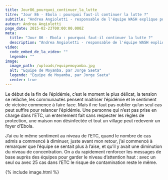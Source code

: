 ```yaml
---
title: Jour86_pourquoi_continuer_la_lutte
titre: "Jour 86 - Ebola : pourquoi faut-il continuer la lutte ?"
subtitle: "Andrea Angioletti - responsable de l'équipe WASH explique pourquoi la lutte contre Ebola est loin d'être terminée..."
auteur: Andrea Angioletti
page_date: 2015-02-23T00:00:00.000Z
meta:
  title: "Jour 86 - Ebola : pourquoi faut-il continuer la lutte ?"
  description: "Andrea Angioletti - responsable de l'équipe WASH explique pourquoi la lutte contre Ebola est loin d'être terminée..."
video:
  code_embed_de_la_video: ""
  legende: ""
image:
  image_path: /uploads/equipemoyamba.jpg
  alt: "Equipe de Moyamba, par Jorge Saeta"
  legende: "Equipe de Moyamba, par Jorge Saeta"
  center: true
---
```

Le d&eacute;but de la fin de l’&eacute;pid&eacute;mie, c’est le moment le plus d&eacute;licat, la tension se rel&acirc;che, les communaut&eacute;s pensent maitriser l’&eacute;pid&eacute;mie et le sentiment de victoire commence &agrave; faire face. Mais il ne faut pas oublier qu’un seul cas peut suffire pour relancer l’&eacute;pid&eacute;mie. Une personne qui n’est pas prise en charge dans l’ETC, un enterrement fait sans respecter les r&egrave;gles de protection, une maison non d&eacute;sinfect&eacute;e et tout un village peut redevenir un foyer d’Ebola.  

J’ai eu le m&ecirc;me sentiment au niveau de l’ETC, quand le nombre de cas admis a commenc&eacute; &agrave; diminuer, juste avant mon retour, j’ai commenc&eacute; &agrave; remarquer que l’&eacute;quipe se sentait plus &agrave; l’aise, et qu’il y avait une diminution du niveau de concentration. On a du rapidement renforcer les messages de base aupr&egrave;s des &eacute;quipes pour garder le niveau d’attention haut : avec un seul ou avec 25 cas dans l’ETC le risque de contamination reste le m&ecirc;me. 

{% include image.html %}